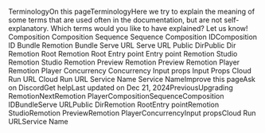 TerminologyOn this pageTerminologyHere we try to explain the meaning of some terms that are used often in the documentation, but are not self-explanatory. Which terms would you like to have explained? Let us know!
Composition​
Composition
Sequence​
Sequence
Composition ID​
Composition ID
Bundle​
Remotion Bundle
Serve URL​
Serve URL
Public Dir​
Public Dir
Remotion Root​
Remotion Root
Entry point​
Entry point
Remotion Studio​
Remotion Studio
Remotion Preview​
Remotion Preview
Remotion Player​
Remotion Player
Concurrency​
Concurrency
Input props​
Input Props
Cloud Run URL​
Cloud Run URL
Service Name​
Service NameImprove this pageAsk on DiscordGet helpLast updated on Dec 21, 2024PreviousUpgrading RemotionNextRemotion PlayerCompositionSequenceComposition IDBundleServe URLPublic DirRemotion RootEntry pointRemotion StudioRemotion PreviewRemotion PlayerConcurrencyInput propsCloud Run URLService Name
